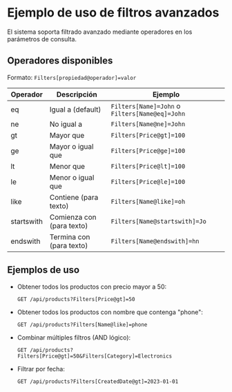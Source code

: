 # Ejemplo de uso de filtros avanzados

El sistema soporta filtrado avanzado mediante operadores en los parámetros de consulta.

## Operadores disponibles

Formato: `Filters[propiedad@operador]=valor`

| Operador | Descripción | Ejemplo |
|----------|-------------|---------|
| eq | Igual a (default) | `Filters[Name]=John` o `Filters[Name@eq]=John` |
| ne | No igual a | `Filters[Name@ne]=John` |
| gt | Mayor que | `Filters[Price@gt]=100` |
| ge | Mayor o igual que | `Filters[Price@ge]=100` |
| lt | Menor que | `Filters[Price@lt]=100` |
| le | Menor o igual que | `Filters[Price@le]=100` |
| like | Contiene (para texto) | `Filters[Name@like]=oh` |
| startswith | Comienza con (para texto) | `Filters[Name@startswith]=Jo` |
| endswith | Termina con (para texto) | `Filters[Name@endswith]=hn` |

## Ejemplos de uso

- Obtener todos los productos con precio mayor a 50:
  ```
  GET /api/products?Filters[Price@gt]=50
  ```

- Obtener todos los productos con nombre que contenga "phone":
  ```
  GET /api/products?Filters[Name@like]=phone
  ```

- Combinar múltiples filtros (AND lógico):
  ```
  GET /api/products?Filters[Price@gt]=50&Filters[Category]=Electronics
  ```

- Filtrar por fecha:
  ```
  GET /api/products?Filters[CreatedDate@gt]=2023-01-01
  ```